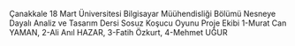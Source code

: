Çanakkale 18 Mart Üniversitesi Bilgisayar Müühendisliği Bölümü
Nesneye Dayalı Analiz ve Tasarım Dersi 
Sosuz Koşucu Oyunu 
Proje Ekibi
1-Murat Can YAMAN, 
2-Ali Anıl HAZAR, 
3-Fatih Özkurt, 
4-Mehmet UĞUR
